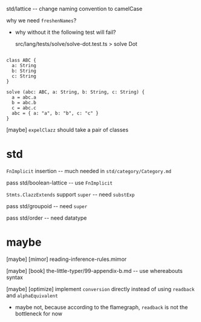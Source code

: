 std/lattice -- change naming convention to camelCase

why we need `freshenNames`?

- why without it the following test will fail?

  src/lang/tests/solve/solve-dot.test.ts > solve Dot

```

class ABC {
  a: String
  b: String
  c: String
}

solve (abc: ABC, a: String, b: String, c: String) {
  a = abc.a
  b = abc.b
  c = abc.c
  abc = { a: "a", b: "b", c: "c" }
}

```

[maybe] `expelClazz` should take a pair of classes

# std

`FnImplicit` insertion -- much needed in `std/category/Category.md`

pass std/boolean-lattice -- use `FnImplicit`

`Stmts.ClazzExtends` support `super` -- need `substExp`

pass std/groupoid -- need `super`

pass std/order -- need datatype

# maybe

[maybe] [mimor] reading-inference-rules.mimor

[maybe] [book] the-little-typer/99-appendix-b.md -- use whereabouts syntax

[maybe] [optimize] implement `conversion` directly instead of using `readback` and `alphaEquivalent`

- maybe not, because according to the flamegraph, `readback` is not the bottleneck for now
